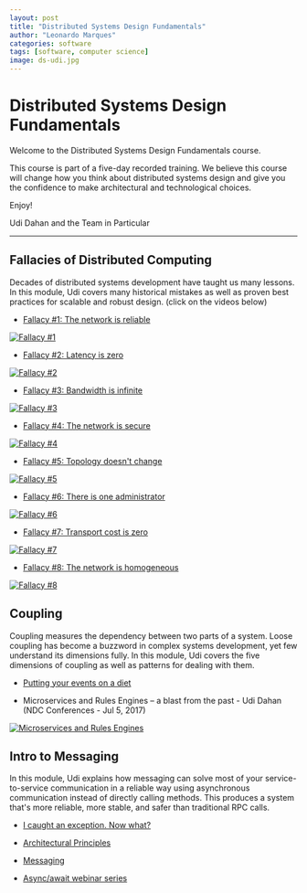 ```yaml
---
layout: post
title: "Distributed Systems Design Fundamentals"
author: "Leonardo Marques"
categories: software
tags: [software, computer science]
image: ds-udi.jpg
---
```


# Distributed Systems Design Fundamentals

Welcome to the Distributed Systems Design Fundamentals course.

This course is part of a five-day recorded training. We believe this course will change how you think about distributed systems design and give you the confidence to make architectural and technological choices.

Enjoy!

Udi Dahan and the Team
in Particular

---

## Fallacies of Distributed Computing

Decades of distributed systems development have taught us many lessons. In this module, Udi covers many historical mistakes as well as proven best practices for scalable and robust design. (click on the videos below)

- [Fallacy #1: The network is reliable](https://particular.net/blog/the-network-is-reliable)

[![Fallacy #1](https://i.ytimg.com/vi/8fRzZtJ_SLk/maxresdefault.jpg)](https://www.youtube.com/watch?v=8fRzZtJ_SLk&list=PL1DZqeVwRLnD3EjyciYAO82dT9Owiq8I5)

- [Fallacy #2: Latency is zero](https://particular.net/blog/latency-is-zero)

[![Fallacy #2](https://i.ytimg.com/vi/fgu5hM4CI6g/maxresdefault.jpg)](https://www.youtube.com/watch?v=fgu5hM4CI6g&list=PL1DZqeVwRLnD3EjyciYAO82dT9Owiq8I5&index=2)

- [Fallacy #3: Bandwidth is infinite](https://particular.net/blog/bandwidth-is-infinite)

[![Fallacy #3](https://i.ytimg.com/vi/t02qwodryNk/hq720.jpg?sqp=-oaymwEhCK4FEIIDSFryq4qpAxMIARUAAAAAGAElAADIQj0AgKJD&rs=AOn4CLBuLNaL5YbLjRg-4KYnWH8abeDMqg)](https://www.youtube.com/watch?v=t02qwodryNk&list=PL1DZqeVwRLnD3EjyciYAO82dT9Owiq8I5&index=3)

- [Fallacy #4: The network is secure](https://particular.net/blog/the-network-is-secure)

[![Fallacy #4](https://media.licdn.com/dms/image/D5610AQELTkv_Q-XFUg/image-shrink_800/0/1716531325883?e=2147483647&v=beta&t=c9azCzriezUZtOY3VhrFXZJDrOynISRj2Xu43LBEpBk)](https://www.youtube.com/watch?v=ctryjSB_KZ0&list=PL1DZqeVwRLnD3EjyciYAO82dT9Owiq8I5&index=4)

- [Fallacy #5: Topology doesn't change](https://particular.net/blog/topology-doesnt-change)

[![Fallacy #5](https://i.ytimg.com/vi/SF6qwCaHGOM/sddefault.jpg)](https://www.youtube.com/watch?v=SF6qwCaHGOM&list=PL1DZqeVwRLnD3EjyciYAO82dT9Owiq8I5&index=5)

- [Fallacy #6: There is one administrator](https://particular.net/blog/there-is-one-administrator)

[![Fallacy #6](https://i.ytimg.com/vi/HJusnKtkjFY/hqdefault.jpg)](https://www.youtube.com/watch?v=HJusnKtkjFY&list=PL1DZqeVwRLnD3EjyciYAO82dT9Owiq8I5&index=6)

- [Fallacy #7: Transport cost is zero](https://particular.net/blog/transport-cost-is-zero)

[![Fallacy #7](https://i.ytimg.com/vi/18oFataWXqQ/hq720.jpg?sqp=-oaymwEhCK4FEIIDSFryq4qpAxMIARUAAAAAGAElAADIQj0AgKJD&rs=AOn4CLBuA5u5MQBt1t7Qw33uj6J-zs6r3g)](https://www.youtube.com/watch?v=18oFataWXqQ&list=PL1DZqeVwRLnD3EjyciYAO82dT9Owiq8I5&index=7)

- [Fallacy #8: The network is homogeneous](https://particular.net/blog/the-network-is-homogeneous)

[![Fallacy #8](https://i.ytimg.com/vi/99iTZGzH_3s/maxresdefault.jpg)](https://www.youtube.com/watch?v=99iTZGzH_3s&list=PL1DZqeVwRLnD3EjyciYAO82dT9Owiq8I5&index=8)


## Coupling

Coupling measures the dependency between two parts of a system. Loose coupling has become a buzzword in complex systems development, yet few understand its dimensions fully. In this module, Udi covers the five dimensions of coupling as well as patterns for dealing with them.

- [Putting your events on a diet](https://particular.net/blog/putting-your-events-on-a-diet?_gl=1*i157ol*_ga*MTM0NjIyMDg1NS4xNzIzNTQwMzgw*_ga_GMZ1FS541B*MTcyNTUyNjE5NS40MC4xLjE3MjU1MjYzNTMuMC4wLjA.)

- Microservices and Rules Engines – a blast from the past - Udi Dahan (NDC Conferences - Jul 5, 2017)

[![Microservices and Rules Engines](https://i.ytimg.com/vi/Fuac__g928E/maxresdefault.jpg)](https://www.youtube.com/watch?v=Fuac__g928E)

## Intro to Messaging

In this module, Udi explains how messaging can solve most of your service-to-service communication in a reliable way using asynchronous communication instead of directly calling methods. This produces a system that's more reliable, more stable, and safer than traditional RPC calls.

- [I caught an exception. Now what?](https://particular.net/blog/but-all-my-errors-are-severe?_gl=1*1sozi6x*_ga*MTM0NjIyMDg1NS4xNzIzNTQwMzgw*_ga_GMZ1FS541B*MTcyNTUyNjE5NS40MC4xLjE3MjU1Mjg4NDEuMC4wLjA.)

- [Architectural Principles ](https://docs.particular.net/architecture/messaging)

- [Messaging](https://docs.particular.net/nservicebus/messaging/?_gl=1*1o2bc9q*_ga*mtm0njiymdg1ns4xnzizntqwmzgw*_ga_gmz1fs541b*mtcyntuynje5ns40mc4xlje3mju1mjg5mtkumc4wlja.)

- [Async/await webinar series ](https://particular.net/webinars/async-await-best-practices?_gl=1*1jxoymk*_ga*MTM0NjIyMDg1NS4xNzIzNTQwMzgw*_ga_GMZ1FS541B*MTcyNTUyNjE5NS40MC4xLjE3MjU1Mjg5OTEuMC4wLjA.)